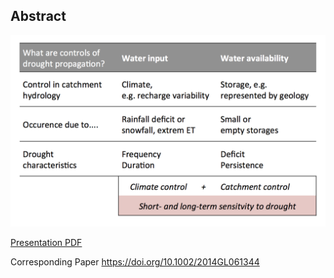 ## Abstract

![Snap](dr_propagation.png)

[Presentation PDF](HYPER2014_Stoelzle_et_al.pdf)

Corresponding Paper https://doi.org/10.1002/2014GL061344 
